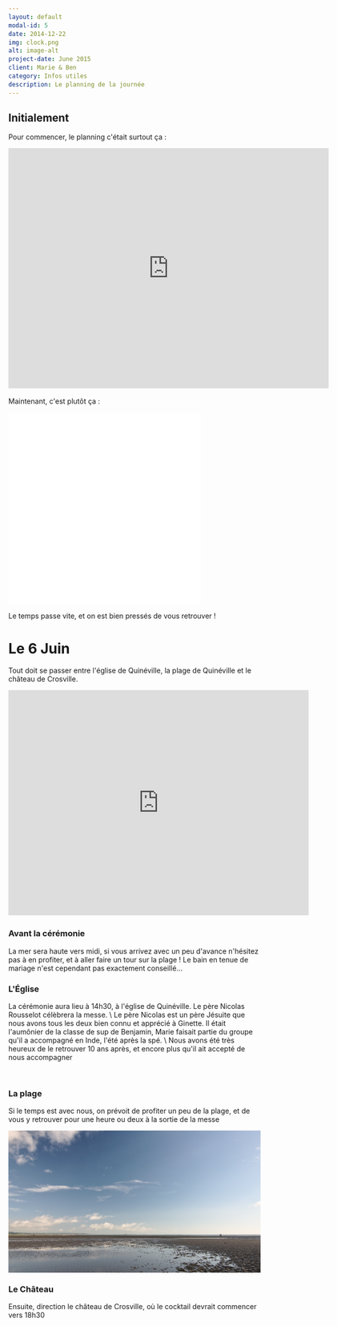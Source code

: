```yaml
---
layout: default
modal-id: 5
date: 2014-12-22
img: clock.png
alt: image-alt
project-date: June 2015
client: Marie & Ben
category: Infos utiles
description: Le planning de la journée
---
```


## Initialement
Pour commencer, le planning c'était surtout ça :

<div class="fluid-wrapper">
  <iframe width="640" height="480" src="https://www.youtube.com/embed/z94IOOye8o8" frameborder="0" allowfullscreen="allowfullscreen"> </iframe>
</div>

Maintenant, c'est plutôt ça :

<div>
  <iframe width="384" height="384" src="img/clock_colour.svg" class="svg-inject clock" frameBorder="0" align="middle"> </iframe>
</div>

Le temps passe vite, et on est bien pressés de vous retrouver !

# Le 6 Juin
Tout doit se passer entre l'église de Quinéville, la plage de Quinéville et le château de Crosville.

<div class="fluid-wrapper">
  <iframe src="https://www.google.com/maps/embed?pb=!1m33!1m12!1m3!1d83004.68505145208!2d-1.459253174128177!3d49.448674906513325!2m3!1f0!2f0!3f0!3m2!1i1024!2i768!4f13.1!4m18!1i0!3e0!4m5!1s0x480b7b301f81b513%3A0xea6940e587830ee5!2s14+Rue+de+l&#39;%C3%89glise%2C+50310+Quin%C3%A9ville%2C+France!3m2!1d49.5118359!2d-1.2965605!4m3!3m2!1d49.515330399999996!2d-1.2859341!4m5!1s0x480c80dcdf08942d%3A0x297f7fb07a52ca54!2sCh%C3%A2teau+de+Crosville+sur+Douve%2C+Le+Ch%C3%A2teau%2C+Crosville-sur-Douve%2C+France!3m2!1d49.386402999999994!2d-1.483641!5e0!3m2!1sen!2s!4v1425589355426&zoom=9" width="600" height="450" frameborder="0" style="border:0"> </iframe>
</div>

### Avant la cérémonie
La mer sera haute vers midi, si vous arrivez avec un peu d'avance n'hésitez pas à en profiter, et à aller faire un tour sur la plage ! Le bain en tenue de mariage n'est cependant pas exactement conseillé... 

### L'Église
La cérémonie aura lieu à 14h30, à l'église de Quinéville. Le père Nicolas Rousselot célèbrera la messe. \\
Le père Nicolas est un père Jésuite que nous avons tous les deux bien connu et apprécié à Ginette. Il était l'aumônier de la classe de sup de Benjamin, Marie faisait partie du groupe qu'il a accompagné en Inde, l'été après la spé. \\
Nous avons été très heureux de le retrouver 10 ans après, et encore plus qu'il ait accepté de nous accompagner

<div>
    <img class="img-responsive" src="http://upload.wikimedia.org/wikipedia/commons/thumb/4/42/%C3%89glise_Notre-Dame_de_Quin%C3%A9ville_%285%29.JPG/640px-%C3%89glise_Notre-Dame_de_Quin%C3%A9ville_%285%29.JPG" alt="" align="middle">
</div>

### La plage
Si le temps est avec nous, on prévoit de profiter un peu de la plage, et de vous y retrouver pour une heure ou deux à la sortie de la messe

<div>
    <img class="img-responsive" src="img/plage.png" alt="" align="middle">
</div>


### Le Château
Ensuite, direction le château de Crosville, où le cocktail devrait commencer vers 18h30
<div>
  <img class="img-responsive" src="http://upload.wikimedia.org/wikipedia/commons/thumb/6/67/Crosville-sur-Douve_-_Ch%C3%A2teau_%284%29.JPG/640px-Crosville-sur-Douve_-_Ch%C3%A2teau_%284%29.JPG" alt="" align="middle">
</div>